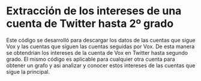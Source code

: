 # Extracción de los intereses de una cuenta de Twitter hasta 2º grado
Este código se desarrolló para descargar los datos de las cuentas que sigue Vox y las cuentas que siguen las cuentas seguidas por Vox. De esta manera se obtendrian los intereses de la cuenta de Vox en Twitter hasta segundo grado. El mismo código es aplicable para cualquier otra cuenta para obtener un grafo y asi analizar y conocer estos intereses de las cuentas que sigue la principal.
